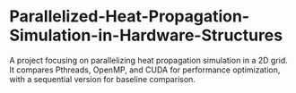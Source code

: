 # Parallelized-Heat-Propagation-Simulation-in-Hardware-Structures
A project focusing on parallelizing heat propagation simulation in a 2D grid. It compares Pthreads, OpenMP, and CUDA for performance optimization, with a sequential version for baseline comparison.
